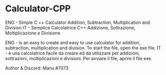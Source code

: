 # Calculator-CPP
ENG - Simple C ++ Calculator Addition, Subtraction, Multiplication and Division 
IT - Semplice Calcolatrice C++ Addizione, Sottrazione, Moltiplicazione e Divisione

ENG - is an easy to create and easy to use calculator for addition, subtraction, multiplication and division. To start the file, open the exe file.
IT - è una calcolatrice facile da creare ed da utilizzare per addizioni, sottrazioni, moltiplicazioni e divisioni. Per avviare il file, aprire il file exe.

Author & Discord: Manu.#7073
